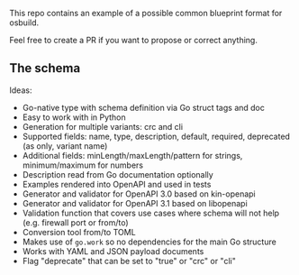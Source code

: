This repo contains an example of a possible common blueprint format for osbuild.

Feel free to create a PR if you want to propose or correct anything.

## The schema

Ideas:

* Go-native type with schema definition via Go struct tags and doc
* Easy to work with in Python
* Generation for multiple variants: crc and cli
* Supported fields: name, type, description, default, required, deprecated (as only, variant name)
* Additional fields: minLength/maxLength/pattern for strings, minimum/maximum for numbers
* Description read from Go documentation optionally
* Examples rendered into OpenAPI and used in tests
* Generator and validator for OpenAPI 3.0 based on kin-openapi
* Generator and validator for OpenAPI 3.1 based on libopenapi
* Validation function that covers use cases where schema will not help (e.g. firewall port or from/to)
* Conversion tool from/to TOML
* Makes use of `go.work` so no dependencies for the main Go structure
* Works with YAML and JSON payload documents
* Flag "deprecate" that can be set to "true" or "crc" or "cli"
